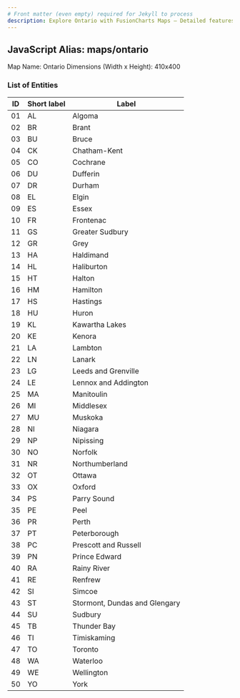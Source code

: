 ```yaml
---
# Front matter (even empty) required for Jekyll to process
description: Explore Ontario with FusionCharts Maps – Detailed features for seamless integration. Try now & enhance your data visualization today! 
---
```


## JavaScript Alias: maps/ontario

Map Name: Ontario
Dimensions (Width x Height): 410x400





### List of Entities

ID | Short label | Label
---|---|---|
01|AL|Algoma
02|BR|Brant
03|BU|Bruce
04|CK|Chatham-Kent
05|CO|Cochrane
06|DU|Dufferin
07|DR|Durham
08|EL|Elgin
09|ES|Essex
10|FR|Frontenac
11|GS|Greater Sudbury
12|GR|Grey
13|HA|Haldimand
14|HL|Haliburton
15|HT|Halton
16|HM|Hamilton
17|HS|Hastings
18|HU|Huron
19|KL|Kawartha Lakes
20|KE|Kenora
21|LA|Lambton
22|LN|Lanark
23|LG|Leeds and Grenville
24|LE|Lennox and Addington
25|MA|Manitoulin
26|MI|Middlesex
27|MU|Muskoka
28|NI|Niagara
29|NP|Nipissing
30|NO|Norfolk
31|NR|Northumberland
32|OT|Ottawa
33|OX|Oxford
34|PS|Parry Sound
35|PE|Peel
36|PR|Perth
37|PT|Peterborough
38|PC|Prescott and Russell
39|PN|Prince Edward
40|RA|Rainy River
41|RE|Renfrew
42|SI|Simcoe
43|ST|Stormont, Dundas and Glengary
44|SU|Sudbury
45|TB|Thunder Bay
46|TI|Timiskaming
47|TO|Toronto
48|WA|Waterloo
49|WE|Wellington
50|YO|York

